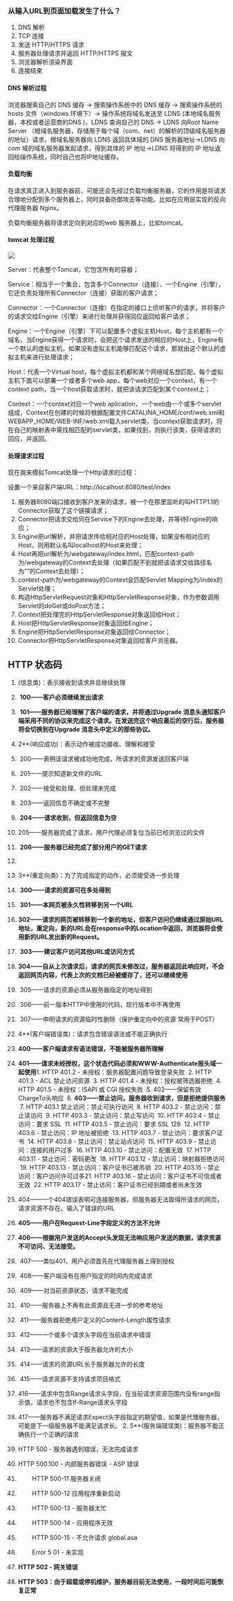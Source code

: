 ### 从输入URL到页面加载发生了什么？

1. DNS 解析
2. TCP 连接
3. 发送 HTTP/HTTPS 请求
4. 服务器处理请求并返回 HTTP/HTTPS  报文
5. 浏览器解析渲染界面
6. 连接结束

#### DNS 解析过程

浏览器搜索自己的 DNS 缓存  → 搜索操作系统中的 DNS 缓存 → 搜索操作系统的 hosts 文件（windows 环境下）→ 操作系统将域名发送至 LDNS (本地域名服务器，本校或者运营商的DNS )，LDNS 查询自己的 DNS → LDNS 向Root Name Server （根域名服务器，存储用于每个域（com、net）的解析的顶级域名服务器的地址）请求，根域名服务器向 LDNS 返回具体域的 DNS 服务器地址→LDNS 向 com 域的域名服务器发起请求，得到具体的 IP 地址→LDNS 将得到的 IP 地址返回给操作系统，同时自己也将IP地址缓存。

#### 负载均衡

在请求真正进入到服务器前，可能还会先经过负载均衡服务器，它的作用是将请求合理地分配到多个服务器上，同时具备防御攻击等功能。比如在应用层实现的反向代理服务器 Nginx。

负载均衡服务器将请求定向到对应的web 服务器上，比如tomcat。

#### tomcat 处理过程

![](https://raw.githubusercontent.com/objcoding/objcoding.github.io/master/images/tomcat2.png)

Server：代表整个Tomcat，它包含所有的容器；

Service：相当于一个集合，包含多个Connector（连接）、一个Engine（引擎），它还负责处理所有Connector（连接）获取的客户请求；

Connector：一个Connector（连接）在指定的接口上侦听客户的请求，并将客户的请求交给Engine（引擎）来进行处理并获得回应返回给客户请求；

Engine：一个Engine（引擎）下可以配置多个虚拟主机Host，每个主机都有一个域名，当Engine获得一个请求时，会把这个请求发送的相应的Host上，Engine有一个默认的虚拟主机，如果没有虚拟主机能够匹配这个请求，那就由这个默认的虚拟主机来进行处理请求；

Host：代表一个Virtual host，每个虚拟主机都和某个网络域名想匹配，每个虚拟主机下面可以部署一个或者多个web app，每个web对应一个context，有一个context path，当一个host获取请求时，就把该请求匹配到某个context上；

Context：一个context对应一个web aplication，一个web由一个或多个servlet组成，Context在创建的时候将根据配置文件CATALINA_HOME/conf/web.xml和WEBAPP_HOME/WEB-INF/web.xml载入servlet类，当context获取请求时，将在自己的映射表中需找相匹配的servlet类，如果找到，则执行该类，获得请求的回应，并返回。

#### 处理请求过程

现在我来模拟Tomcat处理一个Http请求的过程：

设置一个来自客户端URL：http://localhost:8080/test/index

1. 服务器8080端口接收到客户发来的请求，被一个在那里监听的叫HTTP1.1的Connector获取了这个链接请求；
2. Connector把请求交给同在Service下的Engine去处理，并等待Engine的响应；
3. Engine把url解析，并把请求传给相对应的Host处理，如果没有相对应的Host，则用默认名叫localhost的Host来处理；
4. Host再把url解析为/webgateway/index.html，匹配context-path为/webgateway的Context去处理（如果匹配不到就把该请求交给路径名为””的Context去处理）；
5. context-path为/webgateway的Context会匹配Servlet Mapping为/index的Servlet处理；
6. 构造HttpServletRequest对象和HttpServletResponse对象，作为参数调用Servlet的doGet或doPost方法；
7. Context把处理完的HttpServletResponse对象返回给Host；
8. Host把HttpServletResponse对象返回给Engine；
9. Engine把HttpServletResponse对象返回给Connector；
10. Connector把HttpServletResponse对象返回给客户浏览器。

## HTTP 状态码

1. (信息类)：表示接收到请求并且继续处理
2. ​    **100——客户必须继续发出请求**
3. ​    **101——服务器已经理解了客户端的请求，并将通过Upgrade 消息头通知客户端采用不同的协议来完成这个请求。在发送完这个响应最后的空行后，服务器将会切换到在Upgrade 消息头中定义的那些协议。**



1.   2**(响应成功)：表示动作被成功接收、理解和接受
2. ​    200——表明该请求被成功地完成，所请求的资源发送回客户端
3. ​    201——提示知道新文件的URL
4. ​    202——接受和处理、但处理未完成
5. ​    203——返回信息不确定或不完整
6. ​    **204——请求收到，但返回信息为空**
7. ​    205——服务器完成了请求，用户代理必须复位当前已经浏览过的文件
8. ​    **206——服务器已经完成了部分用户的GET请求**
9. 
10.   3**(重定向类)：为了完成指定的动作，必须接受进一步处理
11. ​    **300——请求的资源可在多处得到**
12. ​    **301——本网页被永久性转移到另一个URL**
13. ​    **302——请求的网页被转移到一个新的地址，但客户访问仍继续通过原始URL地址，重定向，新的URL会在response中的Location中返回，浏览器将会使用新的URL发出新的Request。**
14. ​    **303——建议客户访问其他URL或访问方式**
15. ​    **304——自从上次请求后，请求的网页未修改过，服务器返回此响应时，不会返回网页内容，代表上次的文档已经被缓存了，还可以继续使用**
16. ​    305——请求的资源必须从服务器指定的地址得到
17. ​    306——前一版本HTTP中使用的代码，现行版本中不再使用
18. ​    307——申明请求的资源临时性删除（保护重定向中的资源 常用于POST）



1.   4**(客户端错误类)：请求包含错误语法或不能正确执行
2.   ​       **400——客户端请求有语法错误，不能被服务器所理解**
3.   ​       **401——请求未经授权，这个状态代码必须和WWW-Authenticate报头域一起使用**
     ​     1. HTTP 401.2 - 未授权：服务器配置问题导致登录失败
     ​         2. HTTP 401.3 - ACL 禁止访问资源
     ​         3. HTTP 401.4 - 未授权：授权被筛选器拒绝
     ​         4. HTTP 401.5 - 未授权：ISAPI 或 CGI 授权失败
     ​         5. 402——保留有效ChargeTo头响应
     ​         6. **403——禁止访问，服务器收到请求，但是拒绝提供服务**
     ​         7. HTTP 403.1 禁止访问：禁止可执行访问
     ​         8. HTTP 403.2 - 禁止访问：禁止读访问
     ​         9. HTTP 403.3 - 禁止访问：禁止写访问
     ​         10. HTTP 403.4 - 禁止访问：要求 SSL
     ​         11. HTTP 403.5 - 禁止访问：要求 SSL 128
     ​         12. HTTP 403.6 - 禁止访问：IP 地址被拒绝
     ​         13. HTTP 403.7 - 禁止访问：要求客户证书
     ​         14. HTTP 403.8 - 禁止访问：禁止站点访问
     ​         15. HTTP 403.9 - 禁止访问：连接的用户过多
     ​         16. HTTP 403.10 - 禁止访问：配置无效
     ​         17. HTTP 403.11 - 禁止访问：密码更改
     ​         18. HTTP 403.12 - 禁止访问：映射器拒绝访问
     ​         19. HTTP 403.13 - 禁止访问：客户证书已被吊销
     ​         20. HTTP 403.15 - 禁止访问：客户访问许可过多
     ​         21. HTTP 403.16 - 禁止访问：客户证书不可信或者无效
     ​         22. HTTP 403.17 - 禁止访问：客户证书已经到期或者尚未生效
4.   ​    404——一个404错误表明可连接服务器，但服务器无法取得所请求的网页，请求资源不存在。输入了错误的URL
5.   ​    **405——用户在Request-Line字段定义的方法不允许**
6.   ​    **406——根据用户发送的Accept头发现无法响应用户发送的数据，请求资源不可访问、无法接受。**
7.   ​    407——类似401，用户必须首先在代理服务器上得到授权
8.   ​    408——客户端没有在用户指定的时间内完成请求
9.   ​    409——对当前资源状态，请求不能完成
10.   ​    410——服务器上不再有此资源且无进一步的参考地址
11.   ​    411——服务器拒绝用户定义的Content-Length属性请求
12.   ​    412——一个或多个请求头字段在当前请求中错误
13.   ​    413——请求的资源大于服务器允许的大小
14.   ​    414——请求的资源URL长于服务器允许的长度
15.   ​    415——请求资源不支持请求项目格式
16.   ​    416——请求中包含Range请求头字段，在当前请求资源范围内没有range指示值，请求也不包含If-Range请求头字段
17.   417——服务器不满足请求Expect头字段指定的期望值，如果是代理服务器，可能是下一级服务器不能满足请求长。
      2. 5**(服务端错误类)：服务器不能正确执行一个正确的请求
18.   HTTP 500 - 服务器遇到错误，无法完成请求
   19.   HTTP 500.100 - 内部服务器错误 - ASP 错误
   20.   ​    　　HTTP 500-11 服务器关闭
   21.   ​    　　HTTP 500-12 应用程序重新启动
   22.   ​    　　HTTP 500-13 - 服务器太忙
   23.   ​    　　HTTP 500-14 - 应用程序无效
   24.   ​    　　HTTP 500-15 - 不允许请求 global.asa
   25.   ​    　　Error 5 01 - 未实现
26.   **HTTP 502 - 网关错误**
27.   **HTTP 503：由于超载或停机维护，服务器目前无法使用，一段时间后可能恢复正常**

